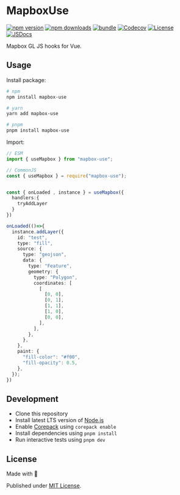 # MapboxUse

[![npm version][npm-version-src]][npm-version-href]
[![npm downloads][npm-downloads-src]][npm-downloads-href]
[![bundle][bundle-src]][bundle-href]
[![Codecov][codecov-src]][codecov-href]
[![License][license-src]][license-href]
[![JSDocs][jsdocs-src]][jsdocs-href]

Mapbox GL JS hooks for Vue.

## Usage

Install package:

```sh
# npm
npm install mapbox-use

# yarn
yarn add mapbox-use

# pnpm
pnpm install mapbox-use
```

Import:

```js
// ESM
import { useMapbox } from "mapbox-use";

// CommonJS
const { useMapbox } = require("mapbox-use");
```

```ts

const { onLoaded , instance } = useMapbox({
  handlers:{
    tryAddLayer
  }
})

onLoaded(()=>{
  instance.addLayer({
    id: "test",
    type: "fill",
    source: {
      type: "geojson",
      data: {
        type: "Feature",
        geometry: {
          type: "Polygon",
          coordinates: [
            [
              [0, 0],
              [0, 1],
              [1, 1],
              [1, 0],
              [0, 0],
            ],
          ],
        },
      },
    },
    paint: {
      "fill-color": "#f00",
      "fill-opacity": 0.5,
    },
  });
})

```

## Development

- Clone this repository
- Install latest LTS version of [Node.js](https://nodejs.org/en/)
- Enable [Corepack](https://github.com/nodejs/corepack) using `corepack enable`
- Install dependencies using `pnpm install`
- Run interactive tests using `pnpm dev`

## License

Made with 💛

Published under [MIT License](./LICENSE).

<!-- Badges -->

[npm-version-src]: https://img.shields.io/npm/v/mapbox-use?style=flat&colorA=18181B&colorB=F0DB4F
[npm-version-href]: https://npmjs.com/package/mapbox-use
[npm-downloads-src]: https://img.shields.io/npm/dm/mapbox-use?style=flat&colorA=18181B&colorB=F0DB4F
[npm-downloads-href]: https://npmjs.com/package/mapbox-use
[codecov-src]: https://img.shields.io/codecov/c/gh/chizukicn/mapbox-use/main?style=flat&colorA=18181B&colorB=F0DB4F
[codecov-href]: https://codecov.io/gh/chizukicn/mapbox-use
[bundle-src]: https://img.shields.io/bundlephobia/minzip/mapbox-use?style=flat&colorA=18181B&colorB=F0DB4F
[bundle-href]: https://bundlephobia.com/result?p=mapbox-use
[license-src]: https://img.shields.io/github/license/chizukicn/mapbox-use.svg?style=flat&colorA=18181B&colorB=F0DB4F
[license-href]: https://github.com/chizukicn/mapbox-use/blob/main/LICENSE
[jsdocs-src]: https://img.shields.io/badge/jsDocs.io-reference-18181B?style=flat&colorA=18181B&colorB=F0DB4F
[jsdocs-href]: https://www.jsdocs.io/package/mapbox-use
